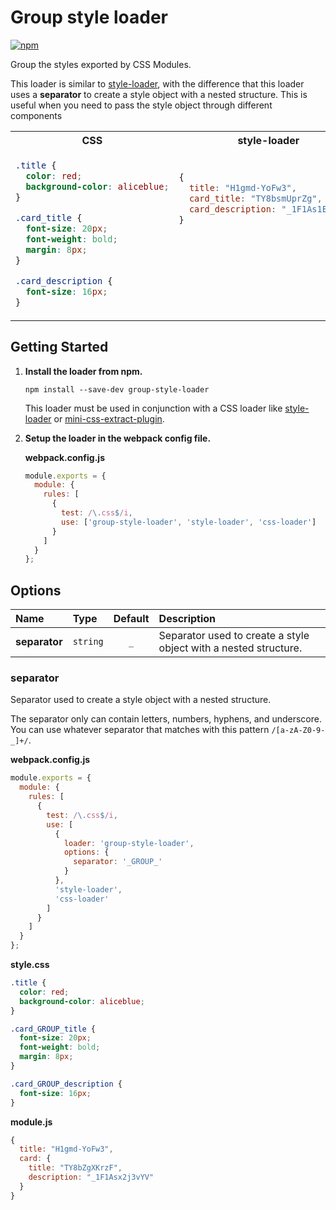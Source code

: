 # Group style loader

[![npm][npm-badge]][npm-url]

[npm-badge]: https://img.shields.io/npm/v/group-style-loader?color=%23C53635
[npm-url]: https://npmjs.com/package/group-style-loader

Group the styles exported by CSS Modules.

This loader is similar to [style-loader](https://www.npmjs.com/package/style-loader), with the difference that this loader uses a **separator** to create a style object with a nested structure. This is useful when you need to pass the style object through different components

<table>
  <tr>
    <th>CSS</th>
    <th>style-loader</th>
    <th>group-style-loader</th>
  </tr>
  <tr>
    <td>

```css
.title {
  color: red;
  background-color: aliceblue;
}

.card_title {
  font-size: 20px;
  font-weight: bold;
  margin: 8px;
}

.card_description {
  font-size: 16px;
}
```

  </td>
  <td>

```js
{
  title: "H1gmd-YoFw3",
  card_title: "TY8bsmUprZg",
  card_description: "_1F1As1EzYDx2"
}









```

  </td>
    <td>

```js
{
  title: "H1gmd-YoFw3",
  card: {
    title: "TY8bZgXKrzF",
    description: "_1F1Asx2j3vYV"
  }
}







```

  </td>
  </tr>
</table>


## Getting Started

1. **Install the loader from npm.**

    ```console
    npm install --save-dev group-style-loader
    ```

    This loader must be used in conjunction with a CSS loader like [style-loader](https://www.npmjs.com/package/style-loader) or [mini-css-extract-plugin](https://www.npmjs.com/package/style-loader).

2. **Setup the loader in the webpack config file.**

    **webpack.config.js**

    ```js
    module.exports = {
      module: {
        rules: [
          {
            test: /\.css$/i,
            use: ['group-style-loader', 'style-loader', 'css-loader']
          }
        ]
      }
    };
    ```
    
## Options

Name | Type | Default | Description
:-----|:------|:---------:|:------------
**separator** | `string` | `_` | Separator used to create a style object with a nested structure.

### separator

Separator used to create a style object with a nested structure.

The separator only can contain letters, numbers, hyphens, and underscore. You can use whatever separator that matches with this pattern `/[a-zA-Z0-9-_]+/`.

**webpack.config.js**

```js
module.exports = {
  module: {
    rules: [
      {
        test: /\.css$/i,
        use: [
          {
            loader: 'group-style-loader',
            options: {
              separator: '_GROUP_'
            }
          }, 
          'style-loader', 
          'css-loader'
        ]
      }
    ]
  }
};
```

**style.css**

```css
.title {
  color: red;
  background-color: aliceblue;
}

.card_GROUP_title {
  font-size: 20px;
  font-weight: bold;
  margin: 8px;
}

.card_GROUP_description {
  font-size: 16px;
}
```

**module.js**

```js
{
  title: "H1gmd-YoFw3",
  card: {
    title: "TY8bZgXKrzF",
    description: "_1F1Asx2j3vYV"
  }
}
```
